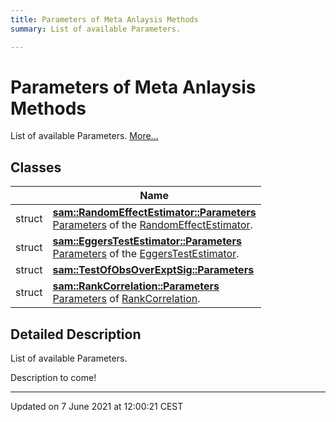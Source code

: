 ```yaml
---
title: Parameters of Meta Anlaysis Methods
summary: List of available Parameters. 

---
```


# Parameters of Meta Anlaysis Methods

List of available Parameters.  [More...](#detailed-description)

## Classes

|                | Name           |
| -------------- | -------------- |
| struct | **[sam::RandomEffectEstimator::Parameters](/doxygen/Classes/structsam_1_1_random_effect_estimator_1_1_parameters/)** <br>[Parameters]() of the [RandomEffectEstimator](/doxygen/Classes/classsam_1_1_random_effect_estimator/).  |
| struct | **[sam::EggersTestEstimator::Parameters](/doxygen/Classes/structsam_1_1_eggers_test_estimator_1_1_parameters/)** <br>[Parameters]() of the [EggersTestEstimator](/doxygen/Classes/classsam_1_1_eggers_test_estimator/).  |
| struct | **[sam::TestOfObsOverExptSig::Parameters](/doxygen/Classes/structsam_1_1_test_of_obs_over_expt_sig_1_1_parameters/)**  |
| struct | **[sam::RankCorrelation::Parameters](/doxygen/Classes/structsam_1_1_rank_correlation_1_1_parameters/)** <br>[Parameters]() of [RankCorrelation](/doxygen/Classes/classsam_1_1_rank_correlation/).  |

## Detailed Description

List of available Parameters. 

Description to come! 






-------------------------------

Updated on  7 June 2021 at 12:00:21 CEST